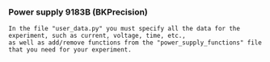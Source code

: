 ### Power supply 9183B (BKPrecision)

    In the file "user_data.py" you must specify all the data for the experiment, such as current, voltage, time, etc., 
    as well as add/remove functions from the "power_supply_functions" file that you need for your experiment. 
    
